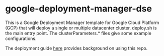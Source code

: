 # google-deployment-manager-dse

This is a Google Deployment Manager template for Google Cloud Platform (GCP) that will deploy a single or multiple datacenter cluster.  deploy.sh is the main entry point.  The clusterParameters.* files give some example configurations.

The deployment guide [here](https://academy.datastax.com/demos/deployment-guide-google) provides background on using this repo.

